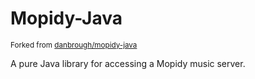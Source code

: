 # Mopidy-Java
<sup>Forked from [danbrough/mopidy-java](https://github.com/danbrough/mopidy-java) </sup>

A pure Java library for accessing a Mopidy music server.

